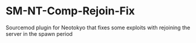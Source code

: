 # SM-NT-Comp-Rejoin-Fix
Sourcemod plugin for Neotokyo that fixes some exploits with rejoining the server in the spawn period
